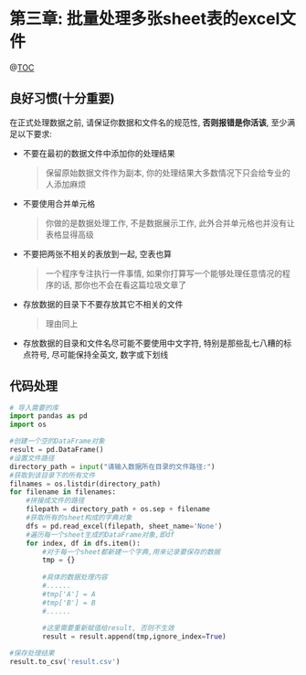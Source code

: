 # 第三章: 批量处理多张sheet表的excel文件

@[TOC](Python数据处理入门)



## 良好习惯(十分重要)

在正式处理数据之前, 请保证你数据和文件名的规范性, **否则报错是你活该**, 至少满足以下要求:

+ 不要在最初的数据文件中添加你的处理结果

  > 保留原始数据文件作为副本, 你的处理结果大多数情况下只会给专业的人添加麻烦

+ 不要使用合并单元格

  > 你做的是数据处理工作, 不是数据展示工作, 此外合并单元格也并没有让表格显得高级

+ 不要把两张不相关的表放到一起, 空表也算

  > 一个程序专注执行一件事情, 如果你打算写一个能够处理任意情况的程序的话, 那你也不会在看这篇垃圾文章了

+ 存放数据的目录下不要存放其它不相关的文件

  > 理由同上

+ 存放数据的目录和文件名尽可能不要使用中文字符, 特别是那些乱七八糟的标点符号, 尽可能保持全英文, 数字或下划线



## 代码处理

```python
# 导入需要的库
import pandas as pd
import os

#创建一个空的DataFrame对象
result = pd.DataFrame()
#设置文件路径
directory_path = input("请输入数据所在目录的文件路径:")
#获取到该目录下的所有文件
filnames = os.listdir(directory_path)
for filename in filenames:
    #拼接成文件的路径
    filepath = directory_path + os.sep + filename
    #获取所有的sheet构成的字典对象
    dfs = pd.read_excel(filepath, sheet_name='None')
    #遍历每一个sheet生成的DataFrame对象,即df
    for index, df in dfs.item():
        #对于每一个sheet都新建一个字典,用来记录要保存的数据
        tmp = {}
        
        #具体的数据处理内容
        #......
        #tmp['A'] = A
        #tmp['B'] = B
        #......
        
        #这里需要重新赋值给result, 否则不生效
        result = result.append(tmp,ignore_index=True)

#保存处理结果
result.to_csv('result.csv')
```

